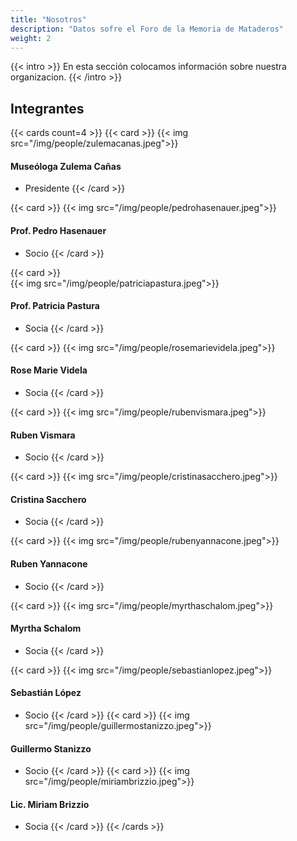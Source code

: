 ```yaml
---
title: "Nosotros"
description: "Datos sofre el Foro de la Memoria de Mataderos"
weight: 2
---
```


{{< intro >}}
En esta sección colocamos información sobre nuestra organizacion.
{{< /intro >}}

<!--more-->
## Integrantes

{{< cards count=4 >}}
{{< card >}}
{{< img src="/img/people/zulemacanas.jpeg">}}
#### Museóloga Zulema Cañas
- Presidente
{{< /card >}}

{{< card >}}
{{< img src="/img/people/pedrohasenauer.jpeg">}}
#### Prof. Pedro Hasenauer
- Socio
{{< /card >}}

{{< card >}}   
{{< img src="/img/people/patriciapastura.jpeg">}}
#### Prof. Patricia Pastura
- Socia
{{< /card >}}

{{< card >}}
{{< img src="/img/people/rosemarievidela.jpeg">}}
#### Rose Marie Videla
- Socia
{{< /card >}}

{{< card >}}
{{< img src="/img/people/rubenvismara.jpeg">}}
#### Ruben Vismara
- Socio
{{< /card >}}

{{< card >}}
{{< img src="/img/people/cristinasacchero.jpeg">}}
#### Cristina Sacchero
- Socia
{{< /card >}}

{{< card >}}
{{< img src="/img/people/rubenyannacone.jpeg">}}
#### Ruben Yannacone
- Socio
{{< /card >}}

{{< card >}}
{{< img src="/img/people/myrthaschalom.jpeg">}}
#### Myrtha Schalom
- Socia
{{< /card >}}

{{< card >}}
{{< img src="/img/people/sebastianlopez.jpeg">}}
#### Sebastián López
- Socio
{{< /card >}}
{{< card >}}
{{< img src="/img/people/guillermostanizzo.jpeg">}}
#### Guillermo Stanizzo
- Socio
{{< /card >}}
{{< card >}}
{{< img src="/img/people/miriambrizzio.jpeg">}}
#### Lic. Miriam Brizzio
- Socia
{{< /card >}}
{{< /cards >}}
